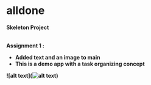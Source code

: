 # alldone

<b>Skeleton Project<b> <br><br>

Assignment 1 : <br>
- Added text and an image to main <br>
- This is a demo app with a task organizing concept <br>

![alt text](![alt text](http://url/to/img.png))




